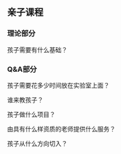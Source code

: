 ## 亲子课程

### 理论部分
孩子需要有什么基础？




### Q&A部分
孩子需要花多少时间放在实验室上面？

谁来教孩子？

孩子做什么项目？

由具有什么样资质的老师提供什么服务？


孩子从什么方向切入？

